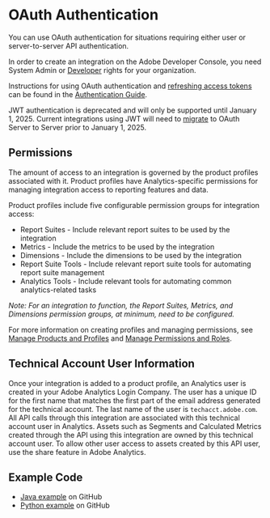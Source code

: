 # OAuth Authentication

You can use OAuth authentication for situations requiring either user or server-to-server API authentication.

In order to create an integration on the Adobe Developer Console, you need System Admin or [Developer](https://helpx.adobe.com/enterprise/using/manage-developers.html) rights for your organization.

Instructions for using OAuth authentication and [refreshing access tokens](https://developer.adobe.com/developer-console/docs/guides/authentication/UserAuthentication/IMS/#refreshing-access-tokens) can be found in the [Authentication Guide](https://developer.adobe.com/developer-console/docs/guides/authentication/).

JWT authentication is deprecated and will only be supported until January 1, 2025. Current integrations using JWT will need to [migrate](https://developer.adobe.com/developer-console/docs/guides/authentication/ServerToServerAuthentication/migration/) to OAuth Server to Server prior to January 1, 2025.


## Permissions

The amount of access to an integration is governed by the product profiles associated with it. Product profiles have Analytics-specific permissions for managing integration access to reporting features and data.

Product profiles include five configurable permission groups for integration access:

* Report Suites - Include relevant report suites to be used by the integration
* Metrics - Include the metrics to be used by the integration
* Dimensions - Include the dimensions to be used by the integration
* Report Suite Tools - Include relevant report suite tools for automating report suite management
* Analytics Tools - Include relevant tools for automating common analytics-related tasks

*Note: For an integration to function, the Report Suites, Metrics, and Dimensions permission groups, at minimum, need to be configured.*

For more information on creating profiles and managing permissions, see [Manage Products and Profiles](https://helpx.adobe.com/enterprise/using/manage-products-and-profiles.html) and [Manage Permissions and Roles](https://helpx.adobe.com/enterprise/using/manage-permissions-and-roles.html).

## Technical Account User Information

Once your integration is added to a product profile, an Analytics user is created in your Adobe Analytics Login Company. The user has a unique ID for the first name that matches the first part of the email address generated for the technical account. The last name of the user is `techacct.adobe.com`. All API calls through this integration are associated with this technical account user in Analytics. Assets such as Segments and Calculated Metrics created through the API using this integration are owned by this technical account user. To allow other user access to assets created by this API user, use the share feature in Adobe Analytics.

## Example Code

* [Java example](https://github.com/AdobeDocs/analytics-2.0-apis/tree/main/resources/java/) on GitHub
* [Python example](https://github.com/AdobeDocs/analytics-2.0-apis/tree/main/resources/python/) on GitHub
